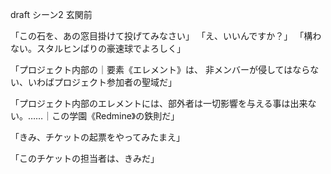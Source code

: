 draft シーン2 玄関前




「この石を、あの窓目掛けて投げてみなさい」
「え、いいんですか？」
「構わない。スタルヒンばりの豪速球でよろしく」



「プロジェクト内部の｜要素《エレメント》は、
非メンバーが侵してはならない、いわばプロジェクト参加者の聖域だ」

「プロジェクト内部のエレメントには、部外者は一切影響を与える事は出来ない。……｜この学園《Redmine》の鉄則だ」




「きみ、チケットの起票をやってみたまえ」

「このチケットの担当者は、きみだ」